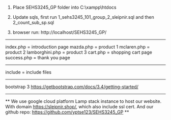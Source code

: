 1. Place SEHS3245_GP folder into C:\xampp\htdocs

2. Update sqls, first run 1_sehs3245_101_group_2_sleipnir.sql and then 2_count_sub_sp.sql

3. browser run: http://localhost/SEHS3245_GP/

-------------------------------------------------------------------

index.php = introduction page
mazda.php = product 1
mclaren.php = product 2
lamborghini.php  = product 3
cart.php = shopping cart page
success.php = thank you page

------

include = include files

------

bootstrap 3
https://getbootstrap.com/docs/3.4/getting-started/

------
** We use google cloud platform Lamp stack instance to host our website. With domain https://sleipnir.shop/, which also include ssl cert. And our github repo: https://github.com/yptse123/SEHS3245_GP **